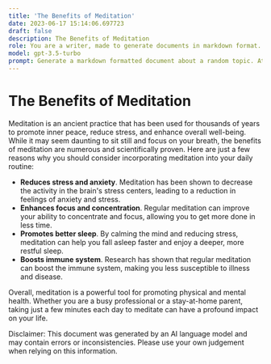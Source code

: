 ```yaml
---
title: 'The Benefits of Meditation'
date: 2023-06-17 15:14:06.697723
draft: false
description: The Benefits of Meditation
role: You are a writer, made to generate documents in markdown format. It is very important that all of the documents you generate are in valid markdown format.
model: gpt-3.5-turbo
prompt: Generate a markdown formatted document about a random topic. At the bottom, include a disclaimer explaining that the document was generated by you. The first line of the document should be the title. Make sure that the entire document is in proper markdown format, using a mix of various tags to make the document visually appealing.
---
```


# The Benefits of Meditation

Meditation is an ancient practice that has been used for thousands of years to promote inner peace, reduce stress, and enhance overall well-being. While it may seem daunting to sit still and focus on your breath, the benefits of meditation are numerous and scientifically proven. Here are just a few reasons why you should consider incorporating meditation into your daily routine:

- **Reduces stress and anxiety**. Meditation has been shown to decrease the activity in the brain's stress centers, leading to a reduction in feelings of anxiety and stress.
- **Enhances focus and concentration**. Regular meditation can improve your ability to concentrate and focus, allowing you to get more done in less time.
- **Promotes better sleep**. By calming the mind and reducing stress, meditation can help you fall asleep faster and enjoy a deeper, more restful sleep.
- **Boosts immune system**. Research has shown that regular meditation can boost the immune system, making you less susceptible to illness and disease.

Overall, meditation is a powerful tool for promoting physical and mental health. Whether you are a busy professional or a stay-at-home parent, taking just a few minutes each day to meditate can have a profound impact on your life.

Disclaimer: This document was generated by an AI language model and may contain errors or inconsistencies. Please use your own judgement when relying on this information.